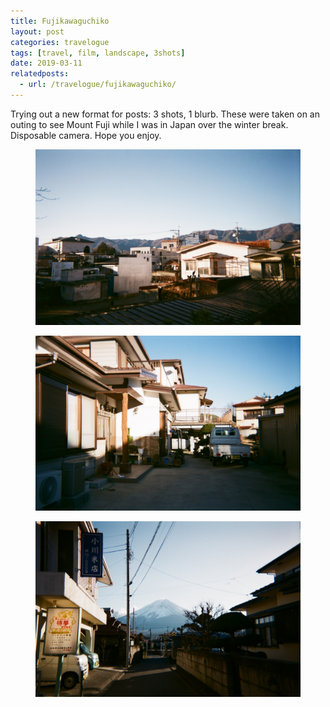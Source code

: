 ```yaml
---
title: Fujikawaguchiko
layout: post
categories: travelogue
tags: [travel, film, landscape, 3shots]
date: 2019-03-11
relatedposts:
  - url: /travelogue/fujikawaguchiko/
---
```

Trying out a new format for posts: 3 shots, 1 blurb. These were taken on an outing to see Mount Fuji while I was in Japan over the winter break. Disposable camera. Hope you enjoy.
<figure>
  <img src="/images/travelogue/fujikawaguchiko/000080270004.jpg" alt="image">
</figure>
<figure>
  <img src="/images/travelogue/fujikawaguchiko/000080270005.jpg" alt="image">
</figure>
<figure>
  <img src="/images/travelogue/fujikawaguchiko/000080270006.jpg" alt="image">
</figure>
